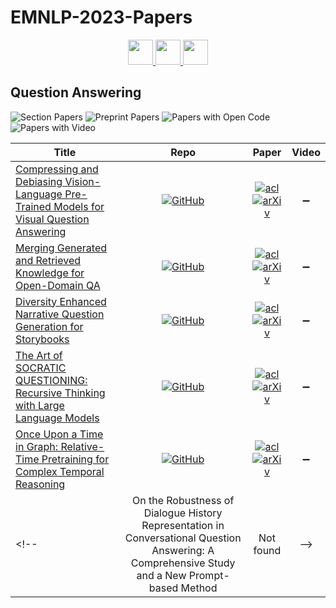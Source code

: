 # EMNLP-2023-Papers

<div align="center">
    <a href="https://github.com/DmitryRyumin/EMNLP-2023-Papers/blob/main/sections/human-centered-nlp.md">
        <img src="https://cdn.jsdelivr.net/gh/DmitryRyumin/NewEraAI-Papers@main/images/left.svg" width="40" alt="" />
    </a>
    <a href="https://github.com/DmitryRyumin/EMNLP-2023-Papers/">
        <img src="https://cdn.jsdelivr.net/gh/DmitryRyumin/NewEraAI-Papers@main/images/home.svg" width="40" alt="" />
    </a>
    <a href="https://github.com/DmitryRyumin/EMNLP-2023-Papers/blob/main/sections/resources-and-evaluation.md">
        <img src="https://cdn.jsdelivr.net/gh/DmitryRyumin/NewEraAI-Papers@main/images/right.svg" width="40" alt="" />
    </a>
</div>

## Question Answering

![Section Papers](https://img.shields.io/badge/Section%20Papers-5-42BA16) ![Preprint Papers](https://img.shields.io/badge/Preprint%20Papers-5-b31b1b) ![Papers with Open Code](https://img.shields.io/badge/Papers%20with%20Open%20Code-5-1D7FBF) ![Papers with Video](https://img.shields.io/badge/Papers%20with%20Video-0-FF0000)

<!-- 304 -->
| **Title** | **Repo** | **Paper** | **Video** |
|-----------|:--------:|:---------:|:---------:|
| [Compressing and Debiasing Vision-Language Pre-Trained Models for Visual Question Answering](https://aclanthology.org/2023.emnlp-main.34) | [![GitHub](https://img.shields.io/github/stars/PhoebusSi/Compress-Robust-VQA?style=flat)](https://github.com/PhoebusSi/Compress-Robust-VQA) | [![acl](https://img.shields.io/badge/pdf-ACL%20Anthology-CBCBCC.svg)](https://aclanthology.org/2023.emnlp-main.34.pdf) <br /> [![arXiv](https://img.shields.io/badge/arXiv-2210.14558-b31b1b.svg)](http://arxiv.org/abs/2210.14558) | :heavy_minus_sign: |
| [Merging Generated and Retrieved Knowledge for Open-Domain QA](https://aclanthology.org/2023.emnlp-main.286) | [![GitHub](https://img.shields.io/github/stars/yunx-z/COMBO?style=flat)](https://github.com/yunx-z/COMBO) | [![acl](https://img.shields.io/badge/pdf-ACL%20Anthology-CBCBCC.svg)](https://aclanthology.org/2023.emnlp-main.286.pdf) <br /> [![arXiv](https://img.shields.io/badge/arXiv-2310.14393-b31b1b.svg)](http://arxiv.org/abs/2310.14393) | :heavy_minus_sign: |
| [Diversity Enhanced Narrative Question Generation for Storybooks](https://aclanthology.org/2023.emnlp-main.31) | [![GitHub](https://img.shields.io/github/stars/hkyoon95/mQG?style=flat)](https://github.com/hkyoon95/mQG) | [![acl](https://img.shields.io/badge/pdf-ACL%20Anthology-CBCBCC.svg)](https://aclanthology.org/2023.emnlp-main.31.pdf) <br /> [![arXiv](https://img.shields.io/badge/arXiv-2310.16446-b31b1b.svg)](http://arxiv.org/abs/2310.16446) | :heavy_minus_sign: |
| [The Art of SOCRATIC QUESTIONING: Recursive Thinking with Large Language Models](https://aclanthology.org/2023.emnlp-main.255) | [![GitHub](https://img.shields.io/github/stars/VT-NLP/SOCRATIC-QUESTIONING?style=flat)](https://github.com/VT-NLP/SOCRATIC-QUESTIONING) | [![acl](https://img.shields.io/badge/pdf-ACL%20Anthology-CBCBCC.svg)](https://aclanthology.org/2023.emnlp-main.255.pdf) <br /> [![arXiv](https://img.shields.io/badge/arXiv-2305.14999-b31b1b.svg)](http://arxiv.org/abs/2305.14999) | :heavy_minus_sign: |
| [Once Upon a Time in Graph: Relative-Time Pretraining for Complex Temporal Reasoning](https://aclanthology.org/2023.emnlp-main.728) | [![GitHub](https://img.shields.io/github/stars/DAMO-NLP-SG/RemeMo?style=flat)](https://github.com/DAMO-NLP-SG/RemeMo) | [![acl](https://img.shields.io/badge/pdf-ACL%20Anthology-CBCBCC.svg)](https://aclanthology.org/2023.emnlp-main.728.pdf) <br /> [![arXiv](https://img.shields.io/badge/arXiv-2310.14709-b31b1b.svg)](http://arxiv.org/abs/2310.14709) | :heavy_minus_sign: |
<!-- | On the Robustness of Dialogue History Representation in Conversational Question Answering: A Comprehensive Study and a New Prompt-based Method | Not found | -->
